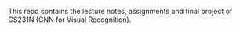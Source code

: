 This repo contains the lecture notes, assignments and final project of 
CS231N (CNN for Visual Recognition).
